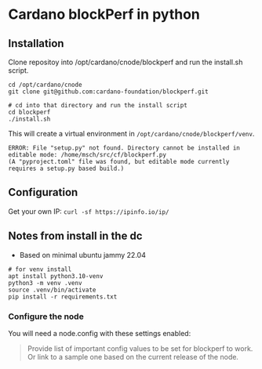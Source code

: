 # Cardano blockPerf in python

## Installation

Clone repositoy into /opt/cardano/cnode/blockperf and run the install.sh script.

```
cd /opt/cardano/cnode
git clone git@github.com:cardano-foundation/blockperf.git

# cd into that directory and run the install script
cd blockperf
./install.sh
```

This will create a virtual environment in `/opt/cardano/cnode/blockperf/venv`.








```
ERROR: File "setup.py" not found. Directory cannot be installed in editable mode: /home/msch/src/cf/blockperf.py
(A "pyproject.toml" file was found, but editable mode currently requires a setup.py based build.)
```

## Configuration

Get your own IP: `curl -sf https://ipinfo.io/ip/`


## Notes from install in the dc

* Based on minimal ubuntu jammy 22.04

```
# for venv install
apt install python3.10-venv
python3 -m venv .venv
source .venv/bin/activate
pip install -r requirements.txt
```

### Configure the node

You will need a node.config with these settings enabled:

> Provide list of important config values to be set for blockperf to work.
> Or link to a sample one based on the current release of the node.

###


